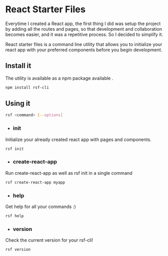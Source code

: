 # React Starter Files
Everytime I created a React app, the first thing I did was setup the project by adding all the routes and pages, so that development and collaboration becomes easier, and it was a repetitive process. So I decided to simplify it.

React starter files is a command line utility that allows you to initialize your react app with your preferred components before you begin development.

## Install it

The utility is available as a npm package available [](here). 
```bash
npm install rsf-cli
```

## Using it
```bash
rsf <command> [--options]
```

- ### init
Initialize your already created react app with pages and components.
```bash
rsf init
```

- ### create-react-app
Run create-react-app as well as rsf init in a single command
```bash
rsf create-react-app myapp
```

- ### help
Get help for all your commands :)
```bash
rsf help
```

- ### version
Check the current version for your rsf-cli!
```bash
rsf version
```